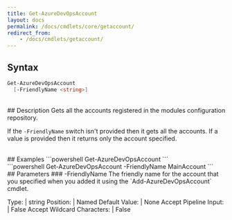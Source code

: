 ```yaml
---
title: Get-AzureDevOpsAccount
layout: docs
permalink: /docs/cmdlets/core/getaccount/
redirect_from:
    - /docs/cmdlets/getaccount/
---
```


## Syntax
```powershell
Get-AzureDevOpsAccount
  [-FriendlyName <string>]
```

<br>
## Description
Gets all the accounts registered in the modules configuration repository.

If the `-FriendlyName` switch isn't provided then it gets all the accounts.  If a value is provided then it returns only the account specified.

<br>
## Examples
```powershell
Get-AzureDevOpsAccount
```
<br>
```powershell
Get-AzureDevOpsAccount -FriendlyName MainAccount
```

<br>
## Parameters
### -FriendlyName
The friendly name for the account that you specified when you added it using the `Add-AzureDevOpsAccount` cmdlet.

<br>

Type: | string
Position: | Named
Default Value: | None
Accept Pipeline Input: | False
Accept Wildcard Characters: | False